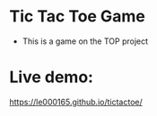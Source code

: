 # Tic Tac Toe Game
- This is a game on the TOP project

# Live demo:
  https://le000165.github.io/tictactoe/
